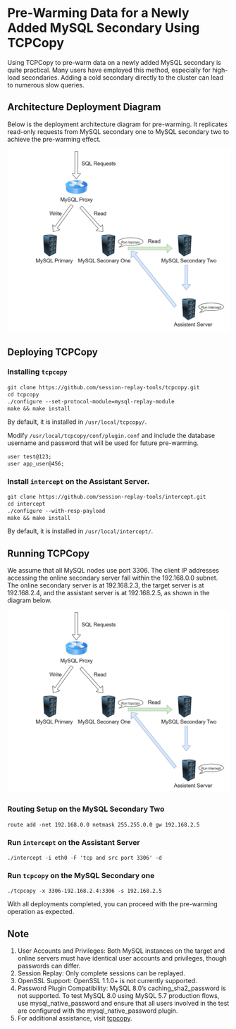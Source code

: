 # Pre-Warming Data for a Newly Added MySQL Secondary Using TCPCopy

Using TCPCopy to pre-warm data on a newly added MySQL secondary is quite practical. Many users have employed this method, especially for high-load secondaries. Adding a cold secondary directly to the cluster can lead to numerous slow queries.

## Architecture Deployment Diagram

Below is the deployment architecture diagram for pre-warming. It replicates read-only requests from MySQL secondary one to MySQL secondary two to achieve the pre-warming effect.

![](../images/pre-warming1.png)

## Deploying TCPCopy

### Installing `tcpcopy`

```
git clone https://github.com/session-replay-tools/tcpcopy.git
cd tcpcopy
./configure --set-protocol-module=mysql-replay-module
make && make install
```

By default, it is installed in `/usr/local/tcpcopy/`.

Modify `/usr/local/tcpcopy/conf/plugin.conf` and include the database username and password that will be used for future pre-warming.

```
user test@123;
user app_user@456;
```

### Install `intercept` on the Assistant Server.

```
git clone https://github.com/session-replay-tools/intercept.git
cd intercept
./configure --with-resp-payload
make && make install
```

By default, it is installed in `/usr/local/intercept/`.

## Running TCPCopy

We assume that all MySQL nodes use port 3306. The client IP addresses accessing the online secondary server fall within the 192.168.0.0 subnet. The online secondary server is at 192.168.2.3, the target server is at 192.168.2.4, and the assistant server is at 192.168.2.5, as shown in the diagram below.

![](../images/pre-warming1.png)

### Routing Setup on the MySQL Secondary Two

```
route add -net 192.168.0.0 netmask 255.255.0.0 gw 192.168.2.5
```

### Run `intercept` on the Assistant Server

```
./intercept -i eth0 -F 'tcp and src port 3306' -d
```

### Run `tcpcopy` on the MySQL Secondary one

```
./tcpcopy -x 3306-192.168.2.4:3306 -s 192.168.2.5
```

With all deployments completed, you can proceed with the pre-warming operation as expected.

## Note

1. User Accounts and Privileges: Both MySQL instances on the target and online servers must have identical user accounts and privileges, though passwords can differ.
2. Session Replay: Only complete sessions can be replayed.
3. OpenSSL Support: OpenSSL 1.1.0+ is not currently supported.
4. Password Plugin Compatibility: MySQL 8.0’s caching_sha2_password is not supported. To test MySQL 8.0 using MySQL 5.7 production flows, use mysql_native_password and ensure that all users involved in the test are configured with the mysql_native_password plugin.
5. For additional assistance, visit [tcpcopy](https://github.com/session-replay-tools/tcpcopy).
